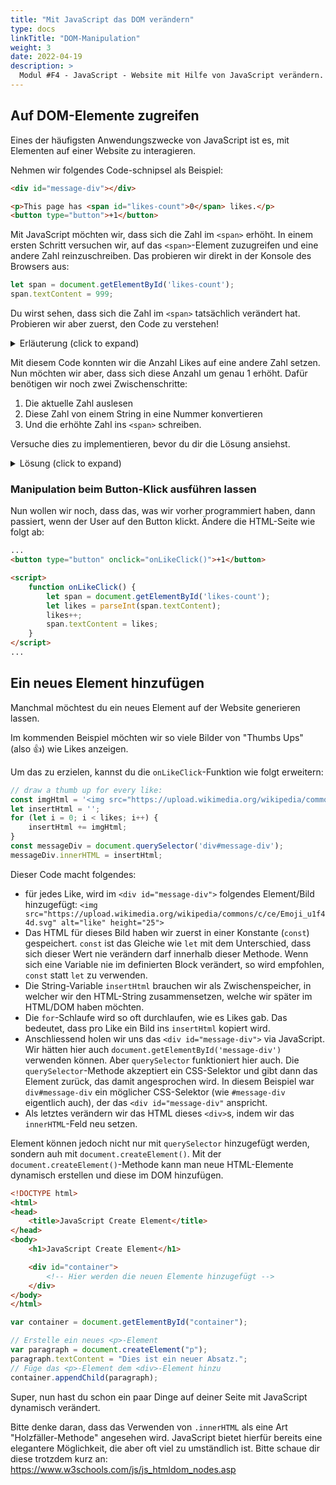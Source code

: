 ```yaml
---
title: "Mit JavaScript das DOM verändern"
type: docs
linkTitle: "DOM-Manipulation"
weight: 3
date: 2022-04-19
description: >
  Modul #F4 - JavaScript - Website mit Hilfe von JavaScript verändern.
---
```


## Auf DOM-Elemente zugreifen
Eines der häufigsten Anwendungszwecke von JavaScript ist es, mit Elementen auf einer Website zu interagieren.

Nehmen wir folgendes Code-schnipsel als Beispiel:
```html
<div id="message-div"></div>

<p>This page has <span id="likes-count">0</span> likes.</p>
<button type="button">+1</button>
```

Mit JavaScript möchten wir, dass sich die Zahl im `<span>` erhöht. In einem ersten Schritt versuchen wir, auf das `<span>`-Element zuzugreifen und eine andere Zahl reinzuschreiben. Das probieren wir direkt in der Konsole des Browsers aus:

```javascript
let span = document.getElementById('likes-count');
span.textContent = 999;
```

Du wirst sehen, dass sich die Zahl im `<span>` tatsächlich verändert hat. Probieren wir aber zuerst, den Code zu verstehen!
<details>

<summary>Erläuterung (click to expand)</summary>

* `document` ist ein Objekt, das uns im Browser zur Verfügung steht. Dieses Objekt repräsentiert das DOM. Mit diesem `document`-Objekt können wir auf die Elemente im Browser zugreifen.
* `getElementById(...)` ist eine Methode auf diesem `document`-Objekt. Diese Methode sucht auf der aktuellen Seite ein Element, das die übergebene `id` besitzt.
* Das gefundene Element möchten wir in einer Variablen namens `span` zwischenspeichern.
* `textContent` ist ein Feld (= ein Attribut) auf diesem Element, das den Inhalt des Elements (als Text) repräsentiert. Diesen Wert können wir einfach so kopieren.

</details>


Mit diesem Code konnten wir die Anzahl Likes auf eine andere Zahl setzen. Nun möchten wir aber, dass sich diese Anzahl um genau 1 erhöht. Dafür benötigen wir noch zwei Zwischenschritte:
1. Die aktuelle Zahl auslesen
2. Diese Zahl von einem String in eine Nummer konvertieren
3. Und die erhöhte Zahl ins `<span>` schreiben.

Versuche dies zu implementieren, bevor du dir die Lösung ansiehst.

<details>

<summary>Lösung (click to expand)</summary>
Das könnte ungefähr so aussehen:

```javascript
let span = document.getElementById('likes-count');
let likes = parseInt(span.textContent);
likes++;
span.textContent = likes;
```

Neu dazugekommen ist
* der Aufruf von `parseInt(...)`. Diese Methode ist standartmässig Global verfügbar und kann somit ohne imports verwendet werden. Diese Methode versucht, den übergeben Wert in eine Ganzzahl (Integer) zu konvertieren.
* `likes++` bedeutet gleich viel wie `likes = likes + 1`. Damit erhöhen wir die `likes`-Variable also um 1.
* Mit `span.textContent = likes` setzen wir den Text des `span`s neu. Eine Umwandlung in String ist nicht notwendig.

Versuche das ganze nun mal ohne die parseInt Methode.
Du wirst sehen, dass es trotzdem funktioniert. Das liegt daran, dass JS keine "starke" typen (strong types) kennt. Sprich der JS-Interpreter versucht auch einen String als Zahl zu verwenden und wenn es sich wirklich um eine Zahl handelt, funktioniert das auch:

```js
    function onLikeClick() {
        let span = document.getElementById('likes-count');
        let likes = span.textContent;
        likes++;
        span.textContent = likes;
    }
```

Dies ist aber sehr fragil, daher ist es good practice, die Variablen trotzdem in die korrekten typen umzuwandeln. 
Gut zu wissen, ist das sich JavaScript teilweise etwas unerwartet verhält. 
</details>


### Manipulation beim Button-Klick ausführen lassen
Nun wollen wir noch, dass das, was wir vorher programmiert haben, dann passiert, wenn der User auf den Button klickt. Ändere die HTML-Seite wie folgt ab:

```html
...
<button type="button" onclick="onLikeClick()">+1</button>

<script>
    function onLikeClick() {
        let span = document.getElementById('likes-count');
        let likes = parseInt(span.textContent);
        likes++;
        span.textContent = likes;
    }
</script>
...
```

## Ein neues Element hinzufügen
Manchmal möchtest du ein neues Element auf der Website generieren lassen.

Im kommenden Beispiel möchten wir so viele Bilder von "Thumbs Ups" (also 👍) wie Likes anzeigen.

Um das zu erzielen, kannst du die `onLikeClick`-Funktion wie folgt erweitern:
```javascript
// draw a thumb up for every like:
const imgHtml = '<img src="https://upload.wikimedia.org/wikipedia/commons/c/ce/Emoji_u1f44d.svg" alt="like" height="25">';
let insertHtml = '';
for (let i = 0; i < likes; i++) {
    insertHtml += imgHtml;
}
const messageDiv = document.querySelector('div#message-div');
messageDiv.innerHTML = insertHtml;
```

Dieser Code macht folgendes:
* für jedes Like, wird im `<div id="message-div">` folgendes Element/Bild hinzugefügt: `<img src="https://upload.wikimedia.org/wikipedia/commons/c/ce/Emoji_u1f44d.svg" alt="like" height="25">`
* Das HTML für dieses Bild haben wir zuerst in einer Konstante (`const`) gespeichert. `const` ist das Gleiche wie `let` mit dem Unterschied, dass sich dieser Wert nie verändern darf innerhalb dieser Methode. Wenn sich eine Variable nie im definierten Block verändert, so wird empfohlen, `const` statt `let` zu verwenden.
* Die String-Variable `insertHtml` brauchen wir als Zwischenspeicher, in welcher wir den HTML-String zusammensetzen, welche wir später im HTML/DOM haben möchten.
* Die `for`-Schlaufe wird so oft durchlaufen, wie es Likes gab. Das bedeutet, dass pro Like ein Bild ins `insertHtml` kopiert wird.
* Anschliessend holen wir uns das `<div id="message-div">` via JavaScript. Wir hätten hier auch `document.getElementById('message-div')` verwenden können. Aber `querySelector` funktioniert hier auch. Die `querySelector`-Methode akzeptiert ein CSS-Selektor und gibt dann das Element zurück, das damit angesprochen wird. In diesem Beispiel war `div#message-div` ein möglicher CSS-Selektor (wie `#message-div` eigentlich auch), der das `<div id="message-div"` anspricht.
* Als letztes verändern wir das HTML dieses `<div>`s, indem wir das `innerHTML`-Feld neu setzen.


Element können jedoch nicht nur mit `querySelector` hinzugefügt werden, sondern auh mit `document.createElement()`. Mit der `document.createElement()`-Methode kann man neue HTML-Elemente dynamisch erstellen und diese im DOM hinzufügen.
```html
<!DOCTYPE html>
<html>
<head>
    <title>JavaScript Create Element</title>
</head>
<body>
    <h1>JavaScript Create Element</h1>

    <div id="container">
        <!-- Hier werden die neuen Elemente hinzugefügt -->
    </div>
</body>
</html>

```
```js
var container = document.getElementById("container");

// Erstelle ein neues <p>-Element
var paragraph = document.createElement("p");
paragraph.textContent = "Dies ist ein neuer Absatz.";
// Füge das <p>-Element dem <div>-Element hinzu
container.appendChild(paragraph);
```

Super, nun hast du schon ein paar Dinge auf deiner Seite mit JavaScript dynamisch verändert. 

Bitte denke daran, dass das Verwenden von `.innerHTML` als eine Art "Holzfäller-Methode" angesehen wird. JavaScript bietet hierfür bereits eine elegantere Möglichkeit, die aber oft viel zu umständlich ist. Bitte schaue dir diese trotzdem kurz an: https://www.w3schools.com/js/js_htmldom_nodes.asp